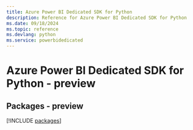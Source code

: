 ```yaml
---
title: Azure Power BI Dedicated SDK for Python
description: Reference for Azure Power BI Dedicated SDK for Python
ms.date: 09/18/2024
ms.topic: reference
ms.devlang: python
ms.service: powerbidedicated
---
```

# Azure Power BI Dedicated SDK for Python - preview
## Packages - preview
[!INCLUDE [packages](power-bi-dedicated-index.md)]